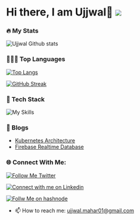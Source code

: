 # Hi there, I am Ujjwal👋 ![](https://komarev.com/ghpvc/?username=UjjwalMahar)

<!-- ## About Me

- 🔭 I’m currently working on Android and Cloud
- 🌱 I’m currently learning Kubernetes
- 👯 I’m looking to collaborate on ...
- 🤔 I’m looking for help with ...
- 💬 Ask me about ...
- 😄 Pronouns: He/Him
- ⚡ Fun fact: ...

 -->
### :fire: My Stats

![Ujjwal Github stats](https://github-readme-stats.vercel.app/api?username=UjjwalMahar&show_icons=true&theme=radical)

### 🧑🏻‍💻 Top Languages

[![Top Langs](https://github-readme-stats.vercel.app/api/top-langs/?username=UjjwalMahar)](https://github.com/anuraghazra/github-readme-stats)


[![GitHub Streak](https://streak-stats.demolab.com/?user=UjjwalMahar&theme=dark)](https://git.io/streak-stats)

### 🔎 Tech Stack
![My Skills](https://skillicons.dev/icons?i=py,java,docker,androidstudio,go,kubernetes,github,git,figma,firebase,flutter )


### 📝 Blogs
- [Kubernetes Architecture](https://ujjwalmahar.hashnode.dev/kubernetes-architecture) 
- [Firebase Realtime Database](https://ujjwalmahar.hashnode.dev/firebase-realtime-database)


### 🌐 Connect With Me:

[![Follow Me Twitter](https://img.shields.io/badge/Twitter-1DA1F2?style=for-the-badge&logo=twitter&logoColor=white)](https://twitter.com/UjjwalMahar)

[![Connect with me on Linkedin](https://img.shields.io/badge/LinkedIn-0077B5?style=for-the-badge&logo=linkedin&logoColor=white)](https://www.linkedin.com/in/ujjwal-mahar-354a0a229/)

[![Follw Me on hashnode](https://img.shields.io/badge/Hashnode-2962FF?style=for-the-badge&logo=hashnode&logoColor=white)](https://ujjwalmahar.hashnode.dev/)
 
 
- 📫 How to reach me: ujjwal.mahar01@gmail.com
